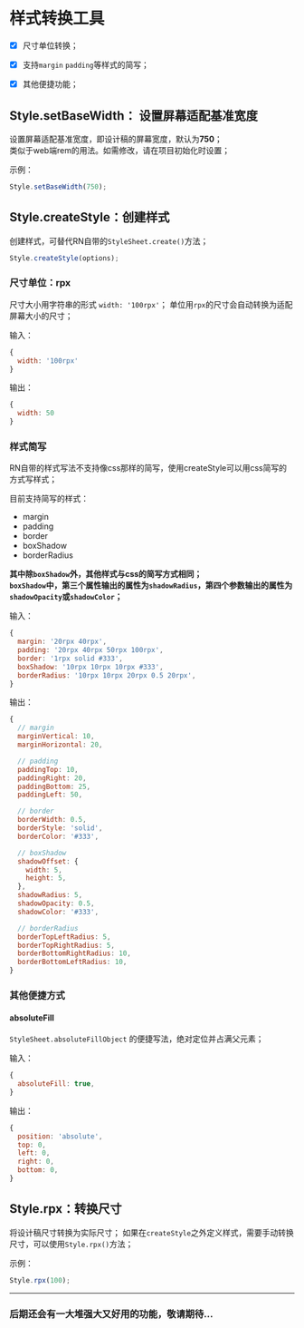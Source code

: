 # 样式转换工具

- [x] 尺寸单位转换；
- [x] 支持`margin` `padding`等样式的简写；
- [x] 其他便捷功能；


## Style.setBaseWidth： 设置屏幕适配基准宽度
设置屏幕适配基准宽度，即设计稿的屏幕宽度，默认为**750**；  
类似于web端rem的用法。如需修改，请在项目初始化时设置；

示例：
```js
Style.setBaseWidth(750);
```

## Style.createStyle：创建样式
创建样式，可替代RN自带的`StyleSheet.create()`方法；

```js
Style.createStyle(options);
```

### 尺寸单位：rpx

尺寸大小用字符串的形式 `width: '100rpx'`；
单位用`rpx`的尺寸会自动转换为适配屏幕大小的尺寸；

输入：
```js
{
  width: '100rpx'
}
```

输出：
```js
{
  width: 50
}
```

### 样式简写

RN自带的样式写法不支持像css那样的简写，使用createStyle可以用css简写的方式写样式；

目前支持简写的样式：

- margin
- padding
- border
- boxShadow
- borderRadius

**其中除`boxShadow`外，其他样式与css的简写方式相同；**  
**`boxShadow`中，第三个属性输出的属性为`shadowRadius`，第四个参数输出的属性为`shadowOpacity`或`shadowColor`；**

输入：
```js
{
  margin: '20rpx 40rpx',
  padding: '20rpx 40rpx 50rpx 100rpx',
  border: '1rpx solid #333',
  boxShadow: '10rpx 10rpx 10rpx #333',
  borderRadius: '10rpx 10rpx 20rpx 0.5 20rpx',
}
```

输出：
```js
{
  // margin
  marginVertical: 10,
  marginHorizontal: 20,

  // padding
  paddingTop: 10,
  paddingRight: 20,
  paddingBottom: 25,
  paddingLeft: 50,

  // border
  borderWidth: 0.5,
  borderStyle: 'solid',
  borderColor: '#333',

  // boxShadow
  shadowOffset: {
    width: 5,
    height: 5,
  },
  shadowRadius: 5,
  shadowOpacity: 0.5,
  shadowColor: '#333',

  // borderRadius
  borderTopLeftRadius: 5,
  borderTopRightRadius: 5,
  borderBottomRightRadius: 10,
  borderBottomLeftRadius: 10,
}
```

### 其他便捷方式

#### absoluteFill
`StyleSheet.absoluteFillObject` 的便捷写法，绝对定位并占满父元素；

输入：
```js
{
  absoluteFill: true,
}
```
输出：
```js
{
  position: 'absolute',
  top: 0,
  left: 0,
  right: 0,
  bottom: 0,
}
```

## Style.rpx：转换尺寸
将设计稿尺寸转换为实际尺寸；
如果在`createStyle`之外定义样式，需要手动转换尺寸，可以使用`Style.rpx()`方法；

示例：
```js
Style.rpx(100);
```

---
### 后期还会有一大堆强大又好用的功能，敬请期待...